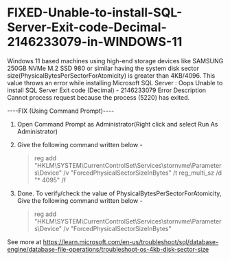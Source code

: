 # FIXED-Unable-to-install-SQL-Server-Exit-code-Decimal-2146233079-in-WINDOWS-11

Windows 11 based machines using high-end storage devices like SAMSUNG 250GB NVMe M.2 SSD 980 or similar having the system disk sector size(PhysicalBytesPerSectorForAtomicity) is greater than 4KB/4096. This value throws an error while installing Microsoft SQL Server : 
Oops Unable to install  SQL Server Exit code (Decimal) - 2146233079 
Error Description Cannot process request because the process (5220) has exited.


----FIX (Using Command Prompt)----
1. Open Command Prompt as Administrator(Right click and select Run As Administrator)
2. Give the following command written below - 

   > reg add "HKLM\SYSTEM\CurrentControlSet\Services\stornvme\Parameters\Device" /v "ForcedPhysicalSectorSizeInBytes" /t reg_multi_sz /d "* 4095" /f
3. Done. To verify/check the value of PhysicalBytesPerSectorForAtomicity, Give the following command written below -

   > reg add "HKLM\SYSTEM\CurrentControlSet\Services\stornvme\Parameters\Device" /v "ForcedPhysicalSectorSizeInBytes"


See more at https://learn.microsoft.com/en-us/troubleshoot/sql/database-engine/database-file-operations/troubleshoot-os-4kb-disk-sector-size
